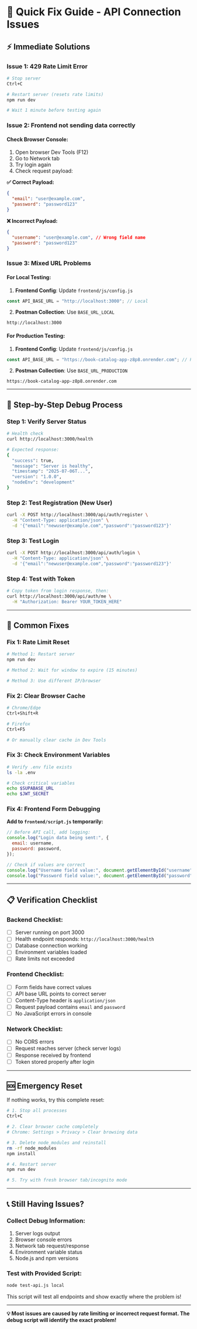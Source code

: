 # 🚨 Quick Fix Guide - API Connection Issues

## ⚡ **Immediate Solutions**

### **Issue 1: 429 Rate Limit Error**

```bash
# Stop server
Ctrl+C

# Restart server (resets rate limits)
npm run dev

# Wait 1 minute before testing again
```

### **Issue 2: Frontend not sending data correctly**

#### **Check Browser Console:**

1. Open browser Dev Tools (F12)
2. Go to Network tab
3. Try login again
4. Check request payload:

**✅ Correct Payload:**

```json
{
  "email": "user@example.com",
  "password": "password123"
}
```

**❌ Incorrect Payload:**

```json
{
  "username": "user@example.com", // Wrong field name
  "password": "password123"
}
```

### **Issue 3: Mixed URL Problems**

#### **For Local Testing:**

1. **Frontend Config**: Update `frontend/js/config.js`

```javascript
const API_BASE_URL = "http://localhost:3000"; // Local
```

2. **Postman Collection**: Use `BASE_URL_LOCAL`

```
http://localhost:3000
```

#### **For Production Testing:**

1. **Frontend Config**: Update `frontend/js/config.js`

```javascript
const API_BASE_URL = "https://book-catalog-app-z8p8.onrender.com"; // Production
```

2. **Postman Collection**: Use `BASE_URL_PRODUCTION`

```
https://book-catalog-app-z8p8.onrender.com
```

---

## 🔧 **Step-by-Step Debug Process**

### **Step 1: Verify Server Status**

```bash
# Health check
curl http://localhost:3000/health

# Expected response:
{
  "success": true,
  "message": "Server is healthy",
  "timestamp": "2025-07-06T...",
  "version": "1.0.0",
  "nodeEnv": "development"
}
```

### **Step 2: Test Registration (New User)**

```bash
curl -X POST http://localhost:3000/api/auth/register \
  -H "Content-Type: application/json" \
  -d '{"email":"newuser@example.com","password":"password123"}'
```

### **Step 3: Test Login**

```bash
curl -X POST http://localhost:3000/api/auth/login \
  -H "Content-Type: application/json" \
  -d '{"email":"newuser@example.com","password":"password123"}'
```

### **Step 4: Test with Token**

```bash
# Copy token from login response, then:
curl http://localhost:3000/api/auth/me \
  -H "Authorization: Bearer YOUR_TOKEN_HERE"
```

---

## 🎯 **Common Fixes**

### **Fix 1: Rate Limit Reset**

```bash
# Method 1: Restart server
npm run dev

# Method 2: Wait for window to expire (15 minutes)

# Method 3: Use different IP/browser
```

### **Fix 2: Clear Browser Cache**

```bash
# Chrome/Edge
Ctrl+Shift+R

# Firefox
Ctrl+F5

# Or manually clear cache in Dev Tools
```

### **Fix 3: Check Environment Variables**

```bash
# Verify .env file exists
ls -la .env

# Check critical variables
echo $SUPABASE_URL
echo $JWT_SECRET
```

### **Fix 4: Frontend Form Debugging**

**Add to `frontend/script.js` temporarily:**

```javascript
// Before API call, add logging:
console.log("Login data being sent:", {
  email: username,
  password: password,
});

// Check if values are correct
console.log("Username field value:", document.getElementById("username").value);
console.log("Password field value:", document.getElementById("password").value);
```

---

## 📋 **Verification Checklist**

### **Backend Checklist:**

- [ ] Server running on port 3000
- [ ] Health endpoint responds: `http://localhost:3000/health`
- [ ] Database connection working
- [ ] Environment variables loaded
- [ ] Rate limits not exceeded

### **Frontend Checklist:**

- [ ] Form fields have correct values
- [ ] API base URL points to correct server
- [ ] Content-Type header is `application/json`
- [ ] Request payload contains `email` and `password`
- [ ] No JavaScript errors in console

### **Network Checklist:**

- [ ] No CORS errors
- [ ] Request reaches server (check server logs)
- [ ] Response received by frontend
- [ ] Token stored properly after login

---

## 🆘 **Emergency Reset**

If nothing works, try this complete reset:

```bash
# 1. Stop all processes
Ctrl+C

# 2. Clear browser cache completely
# Chrome: Settings > Privacy > Clear browsing data

# 3. Delete node_modules and reinstall
rm -rf node_modules
npm install

# 4. Restart server
npm run dev

# 5. Try with fresh browser tab/incognito mode
```

---

## 📞 **Still Having Issues?**

### **Collect Debug Information:**

1. Server logs output
2. Browser console errors
3. Network tab request/response
4. Environment variable status
5. Node.js and npm versions

### **Test with Provided Script:**

```bash
node test-api.js local
```

This script will test all endpoints and show exactly where the problem is!

---

**💡 Most issues are caused by rate limiting or incorrect request format. The debug script will identify the exact problem!**

